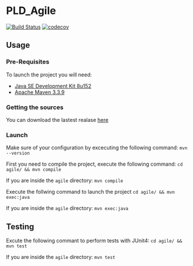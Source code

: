 # PLD_Agile

[![Build Status](https://travis-ci.org/SacreeBandeDePote/PLD_Agile.svg?branch=testIntegration)](https://travis-ci.org/SacreeBandeDePote/PLD_Agile)
[![codecov](https://codecov.io/gh/SacreeBandeDePote/PLD_Agile/branch/master/graph/badge.svg)](https://codecov.io/gh/SacreeBandeDePote/PLD_Agile)

## Usage

### Pre-Requisites

To launch the project you will need:
- [Java SE Development Kit 8u152](http://www.oracle.com/technetwork/java/javase/downloads/jdk8-downloads-2133151.html)
- [Apache Maven 3.3.9](https://maven.apache.org/install.html)


### Getting the sources

You can download the lastest realase [here](https://github.com/SacreeBandeDePote/PLD_Agile/releases/latest/)

### Launch

Make sure of your configuration by excecuting the following command:
`mvn --version`

First you need to compile the project, execute the following command:
`cd agile/ && mvn compile`

If you are inside the `agile` directory:
`mvn compile`

Execute the follwing command to launch the project
`cd agile/ && mvn exec:java`

If you are inside the `agile` directory:
`mvn exec:java`

## Testing

Excute the following commant to perform tests with JUnit4:
`cd agile/ && mvn test`

If you are inside the `agile` directory:
`mvn test`
